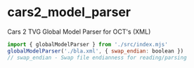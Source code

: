 # cars2_model_parser
 Cars 2 TVG Global Model Parser for OCT's (XML)
 
 ```javascript
 import { globalModelParser } from './src/index.mjs'
 globalModelParser('./bla.xml', { swap_endian: boolean })
 // swap_endian - Swap file endianness for reading/parsing
 ```
